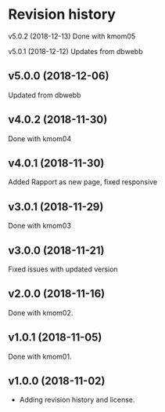 Revision history
=================

v5.0.2 (2018-12-13)
Done with kmom05

v5.0.1 (2018-12-12)
Updates from dbwebb

v5.0.0 (2018-12-06)
----------------
Updated from dbwebb

v4.0.2 (2018-11-30)
-------------------
Done with kmom04

v4.0.1 (2018-11-30)
-------------------
Added Rapport as new page, fixed responsive

v3.0.1 (2018-11-29)
-------------------
Done with kmom03


v3.0.0 (2018-11-21)
-------------------
Fixed issues with updated version


v2.0.0 (2018-11-16)
-------------------
Done with kmom02.


v1.0.1 (2018-11-05)
-------------------
Done with kmom01.


v1.0.0 (2018-11-02)
-------------------

* Adding revision history and license.
